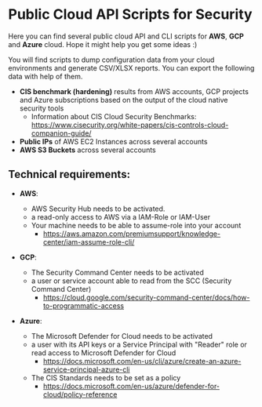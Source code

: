 # Public Cloud API Scripts for Security

Here you can find several public cloud API and CLI scripts for **AWS**, **GCP** and **Azure** cloud. Hope it might help you get some ideas :)

You will find scripts to dump configuration data from your cloud environments and generate CSV/XLSX reports. You can export the following data with help of them.  


  - **CIS benchmark (hardening)** results from AWS accounts, GCP projects and Azure subscriptions based on the output of the cloud native security tools
      - Information about CIS Cloud Security Benchmarks: https://www.cisecurity.org/white-papers/cis-controls-cloud-companion-guide/ 
  - **Public IPs** of AWS EC2 Instances across several accounts
  - **AWS S3 Buckets** across several accounts


## Technical requirements:

  - **AWS**: 
      - AWS Security Hub needs to be activated.
      - a read-only access to AWS via a IAM-Role or IAM-User
      - Your machine needs to be able to assume-role into your account 
          - https://aws.amazon.com/premiumsupport/knowledge-center/iam-assume-role-cli/
  
  - **GCP**: 
      - The Security Command Center needs to be activated
      - a user or service account able to read from the SCC (Security Command Center)
          - https://cloud.google.com/security-command-center/docs/how-to-programmatic-access
  
  - **Azure**: 
      - The Microsoft Defender for Cloud needs to be activated
      - a user with its API keys or a Service Principal with "Reader" role or read access to Microsoft Defender for Cloud
          - https://docs.microsoft.com/en-us/cli/azure/create-an-azure-service-principal-azure-cli
      - The CIS Standards needs to be set as a policy
          - https://docs.microsoft.com/en-us/azure/defender-for-cloud/policy-reference
       
